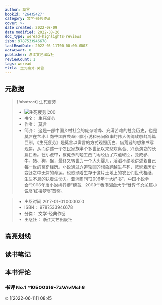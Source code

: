 ```yaml
---
author: 莫言
bookId: '26435427'
category: 文学-经典作品
cover: >-
date created: 2022-08-09
date modified: 2022-08-20
doc_type: weread-highlights-reviews
isbn: 9787533946678
lastReadDate: 2022-06-11T00:00:00.000Z
noteCount: 0
publisher: 浙江文艺出版社
reviewCount: 1
tags: weread
title: 生死疲劳-莫言
---
```


## 元数据

> [!abstract] 生死疲劳
> - ![ 生死疲劳|200](https://wfqqreader-1252317822.image.myqcloud.com/cover/427/26435427/t7_26435427.jpg)
> - 书名： 生死疲劳
> - 作者： 莫言
> - 简介： 这是一部中国乡村社会的庞杂喧哗、充满苦难的蜕变历史，也是莫言在艺术上向中国古典章回体小说和民间叙事的伟大传统致敬的鸿篇巨制。《生死疲劳》是莫言以寓言的方式观照历史、借荒诞的想象书写现实，从而讲述一个农民家族半个多世纪以来悲欢离合、兴衰演变的长篇巨著。在小说中，被冤杀的地主西门闹经历了六道轮回，变成驴、牛、猪、狗、猴，最终又转世为一个大头婴儿，滔滔不绝地讲述着自己每一世的离奇经历。小说通过六道轮回的想象跨越生与死，悲悯着历史变迁之中无常的命运，也歌颂着生存于这片土地上的农民们世代相继、生生不息的执着生命力。亚洲周刊“2006年十大好书”，中国小说学会“2006年度小说排行榜”榜首，2008年香港浸会大学“世界华文长篇小说奖‘红楼梦奖’首奖。

> - 出版时间 2017-01-01 00:00:00
> - ISBN： 9787533946678
> - 分类： 文学-经典作品
> - 出版社： 浙江文艺出版社

## 高亮划线

## 读书笔记

## 本书评论

### 书评 No.1 ^10500316-7zVAvMsh6

⏱ [[2022-06-11]] 08:45
